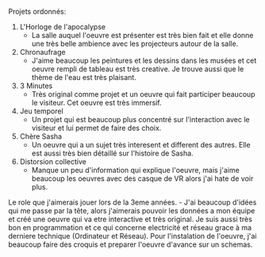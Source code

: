 Projets ordonnés: 
1. L'Horloge de l'apocalypse
     - La salle auquel l'oeuvre est présenter est très bien fait et elle donne une très belle ambience avec les projecteurs autour de la salle.
2. Chronaufrage
     - J'aime beaucoup les peintures et les dessins dans les musées et cet oeuvre rempli de tableau est très creative. Je trouve aussi que le thème de l'eau est très plaisant. 
3. 3 Minutes
     - Très original comme projet et un oeuvre qui fait participer beaucoup le visiteur. Cet oeuvre est très immersif.
4. Jeu temporel
     - Un projet qui est beaucoup plus concentré sur l'interaction avec le visiteur et lui permet de faire des choix. 
5. Chère Sasha
     - Un oeuvre qui a un sujet très interesent et different des autres. Elle est aussi très bien détaillé sur l'histoire de Sasha.
6. Distorsion collective
     - Manque un peu d'information qui explique l'oeuvre, mais j'aime beaucoup les oeuvres avec des casque de VR alors j'ai hate de voir plus. 

Le role que j'aimerais jouer lors de la 3eme années.
     - J'ai beaucoup d'idées qui me passe par la tête, alors j'aimerais pouvoir les données a mon équipe et créé une oeuvre qui va etre interactive et très original. Je suis aussi très bon en programmation et ce qui concerne electricité et réseau grace à ma derniere technique (Ordinateur et Réseau). Pour l'instalation de l'oeuvre, j'ai beaucoup faire des croquis et preparer l'oeuvre d'avance sur un schemas.

